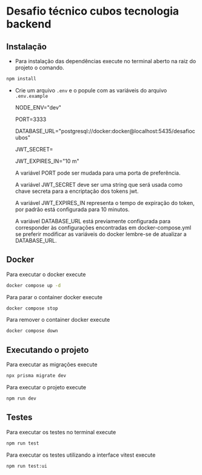 # Desafio técnico cubos tecnologia backend

## Instalação

- Para instalação das dependências execute no terminal aberto na raiz do projeto o comando.

```sh
npm install
```

- Crie um arquivo `.env` e o popule com as variáveis do arquivo `.env.example`

  NODE_ENV="dev"

  PORT=3333

  DATABASE_URL="postgresql://docker:docker@localhost:5435/desafiocubos"

  JWT_SECRET=

  JWT_EXPIRES_IN="10 m"

  A variável PORT pode ser mudada para uma porta de preferência.

  A variável JWT_SECRET deve ser uma string que será usada como chave secreta para a encriptação dos tokens jwt.

  A variável JWT_EXPIRES_IN representa o tempo de expiração do token, por padrão está configurada para 10 minutos.

  A variável DATABASE_URL está previamente configurada para corresponder às configurações encontradas em docker-compose.yml se preferir modificar as variáveis do docker lembre-se de atualizar a DATABASE_URL.

## Docker

Para executar o docker execute

```sh
docker compose up -d
```

Para parar o container docker execute

```sh
docker compose stop
```

Para remover o container docker execute

```sh
docker compose down
```

## Executando o projeto

Para executar as migrações execute

```sh
npx prisma migrate dev
```

Para executar o projeto execute

```sh
npm run dev
```

## Testes

Para executar os testes no terminal execute

```sh
npm run test
```

Para executar os testes utilizando a interface vitest execute

```sh
npm run test:ui
```
